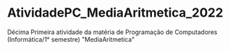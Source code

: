# AtividadePC_MediaAritmetica_2022
Décima Primeira atividade da matéria de Programação de Computadores (Informática/1° semestre) "MediaAritmetica"
